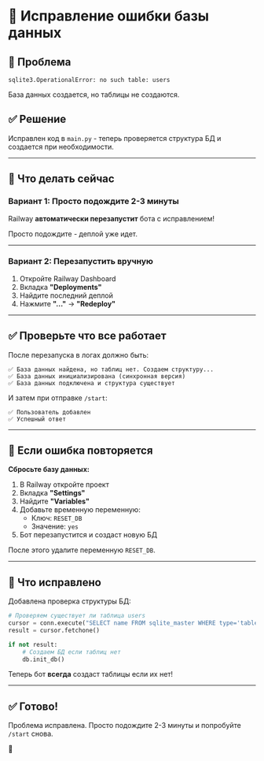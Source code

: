 # 🔧 Исправление ошибки базы данных

## 🐛 Проблема

```
sqlite3.OperationalError: no such table: users
```

База данных создается, но таблицы не создаются.

## ✅ Решение

Исправлен код в `main.py` - теперь проверяется структура БД и создается при необходимости.

---

## 🚀 Что делать сейчас

### Вариант 1: Просто подождите 2-3 минуты

Railway **автоматически перезапустит** бота с исправлением!

Просто подождите - деплой уже идет.

---

### Вариант 2: Перезапустить вручную

1. Откройте Railway Dashboard
2. Вкладка **"Deployments"**
3. Найдите последний деплой
4. Нажмите **"..."** → **"Redeploy"**

---

## ✅ Проверьте что все работает

После перезапуска в логах должно быть:

```
✅ База данных найдена, но таблиц нет. Создаем структуру...
✅ База данных инициализирована (синхронная версия)
✅ База данных подключена и структура существует
```

И затем при отправке `/start`:

```
✅ Пользователь добавлен
✅ Успешный ответ
```

---

## 🎯 Если ошибка повторяется

**Сбросьте базу данных:**

1. В Railway откройте проект
2. Вкладка **"Settings"**
3. Найдите **"Variables"**
4. Добавьте временную переменную:
   - Ключ: `RESET_DB`
   - Значение: `yes`
5. Бот перезапустится и создаст новую БД

После этого удалите переменную `RESET_DB`.

---

## 📝 Что исправлено

Добавлена проверка структуры БД:

```python
# Проверяем существует ли таблица users
cursor = conn.execute("SELECT name FROM sqlite_master WHERE type='table' AND name='users'")
result = cursor.fetchone()

if not result:
    # Создаем БД если таблиц нет
    db.init_db()
```

Теперь бот **всегда** создаст таблицы если их нет!

---

## ✅ Готово!

Проблема исправлена. Просто подождите 2-3 минуты и попробуйте `/start` снова.

🎉

